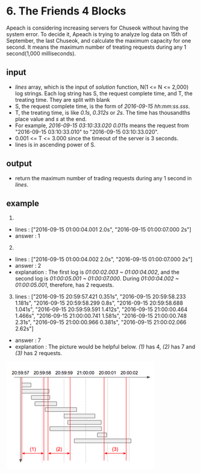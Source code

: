 # 6. The Friends 4 Blocks
Apeach is considering increasing servers for Chuseok without having the system error. To decide it, Apeach is trying to analyze log data on 15th of September, the last Chuseok, and calculate the maximum capacity for one second. It means the maximum number of treating requests during any 1 second(1,000 milliseconds).

## input
- *lines* array, which is the input of *solution* function, N(1 <= N <= 2,000) log strings. Each log string has S, the request complete time, and T, the treating time. They are split with blank
- S, the request complete time, is the form of *2016-09-15 hh:mm:ss.sss*.
- T, the treating time, is like *0.1s*, *0.312s* or *2s*. The time has thousandths place value and *s* at the end.
- For example, *2016-09-15 03:10:33.020 0.011s* means the request from "2016-09-15 03:10:33.010" to "2016-09-15 03:10:33.020".
- 0.001 <= T <= 3.000 since the timeout of the server is 3 seconds.
- lines is in ascending power of S.

## output
- return the maximum number of trading requests during any 1 second in *lines*.

## example
1.
- lines : ["2016-09-15 01:00:04.001 2.0s", "2016-09-15 01:00:07.000 2s"]
- answer : 1

2.
- lines : ["2016-09-15 01:00:04.002 2.0s", "2016-09-15 01:00:07.000 2s"]
- answer : 2
- explanation : The first log is *01:00:02.003 ~ 01:00:04.002*, and the second log is *01:00:05.001 ~ 01:00:07.000*. During *01:00:04.002 ~ 01:00:05.001*, therefore, has 2 requests.

3. lines : ["2016-09-15 20:59:57.421 0.351s", "2016-09-15 20:59:58.233 1.181s", "2016-09-15 20:59:58.299 0.8s", "2016-09-15 20:59:58.688 1.041s", "2016-09-15 20:59:59.591 1.412s", "2016-09-15 21:00:00.464 1.466s", "2016-09-15 21:00:00.741 1.581s", "2016-09-15 21:00:00.748 2.31s", "2016-09-15 21:00:00.966 0.381s", "2016-09-15 21:00:02.066 2.62s"]
- answer : 7
- explanation : The picture would be helpful below. *(1)* has 4, *(2)* has 7 and *(3)* has 2 requests.

![Alt text](./chuseok-01-v5.png)